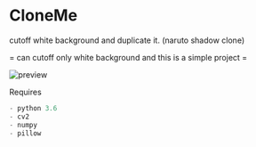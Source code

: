 # CloneMe
cutoff white background and duplicate it. (naruto shadow clone)

= can cutoff only white background and this is a simple project =

![preview](https://media.discordapp.net/attachments/558622428754870272/848220312188616714/unknown.png?width=592&height=473)

Requires
```python
- python 3.6
- cv2
- numpy
- pillow
```
